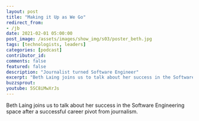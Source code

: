 ```yaml
---
layout: post
title: "Making it Up as We Go"
redirect_from:
- /jb
date: 2021-02-01 05:00:00
post_image: /assets/images/show_img/s03/poster_beth.jpg
tags: [technologists, leaders]
categories: [podcast]
contributor_id: 
comments: false
featured: false
description: "Journalist turned Software Engineer"
excerpt: "Beth Laing joins us to talk about her success in the Software Engineering space after a successful career pivot from journalism."
buzzsprout:
youtube: 5SC8iMwXrJs
---
```


<p>Beth Laing joins us to talk about her success in the Software Engineering space after a successful career pivot from journalism.</p>
